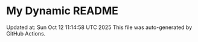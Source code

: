 # My Dynamic README
Updated at: Sun Oct 12 11:14:58 UTC 2025
This file was auto-generated by GitHub Actions.
